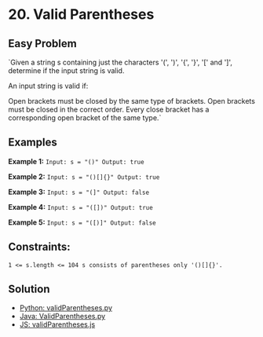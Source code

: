 # 20. Valid Parentheses

## Easy Problem

`Given a string s containing just the characters '(', ')', '{', '}', '[' and ']', determine if the input string is valid.

An input string is valid if:

Open brackets must be closed by the same type of brackets.
Open brackets must be closed in the correct order.
Every close bracket has a corresponding open bracket of the same type.`

## Examples

**Example 1:**
`Input: s = "()"
Output: true`

**Example 2:**
`Input: s = "()[]{}"
Output: true`

**Example 3:**
`Input: s = "(]"
Output: false`

**Example 4:**
`Input: s = "([])"
Output: true`

**Example 5:**
`Input: s = "([)]"
Output: false`


## Constraints:
`1 <= s.length <= 104
s consists of parentheses only '()[]{}'.`

## Solution
- [Python: validParentheses.py](../../Python/Easy/validParentheses.py)
- [Java: ValidParentheses.py](../../Java/Easy/src/ValidParentheses.java)
- [JS: validParentheses.js](../../JS/Easy/validParentheses.js)